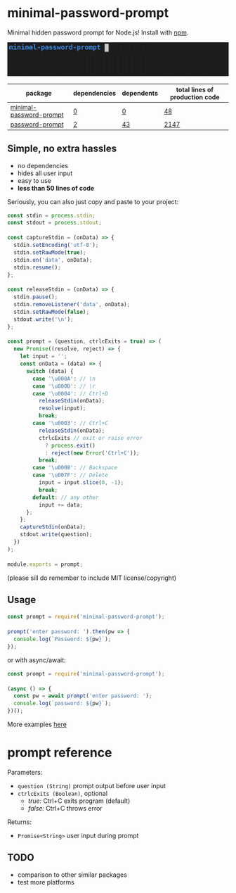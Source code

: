 # minimal-password-prompt

Minimal hidden password prompt for Node.js! Install with [npm](https://www.npmjs.com/package/minimal-password-prompt).

![prompt-password example](https://github.com/ollipal/minimal-password-prompt/blob/main/misc/example.gif)

| package                                                                          | dependencies                                               | dependents                                                 | total lines of production code                                                                        |
|----------------------------------------------------------------------------------|------------------------------------------------------------|------------------------------------------------------------|-------------------------------------------------------------------------------------------------------|
| [minimal-password-prompt](https://www.npmjs.com/package/minimal-password-prompt) | [0](https://www.npmjs.com/package/minimal-password-prompt) | [0](https://www.npmjs.com/package/minimal-password-prompt) | [48](https://github.com/ollipal/minimal-password-prompt/blob/main/misc/lines-of-code-comparison.md )  |
| [password-prompt](https://www.npmjs.com/package/password-prompt)                 | [2](https://www.npmjs.com/package/password-prompt)         | [43](https://www.npmjs.com/package/password-prompt)        | [2147](https://github.com/ollipal/minimal-password-prompt/blob/main/misc/lines-of-code-comparison.md) |

## Simple, no extra hassles

- no dependencies
- hides all user input
- easy to use
- **less than 50 lines of code**

Seriously, you can also just copy and paste to your project:

```js
const stdin = process.stdin;
const stdout = process.stdout;

const captureStdin = (onData) => {
  stdin.setEncoding('utf-8');
  stdin.setRawMode(true);
  stdin.on('data', onData);
  stdin.resume();
};

const releaseStdin = (onData) => {
  stdin.pause();
  stdin.removeListener('data', onData);
  stdin.setRawMode(false);
  stdout.write('\n');
};

const prompt = (question, ctrlcExits = true) => (
  new Promise((resolve, reject) => {
    let input = '';
    const onData = (data) => {
      switch (data) {
        case '\u000A': // \n
        case '\u000D': // \r
        case '\u0004': // Ctrl+D
          releaseStdin(onData);
          resolve(input);
          break;
        case '\u0003': // Ctrl+C
          releaseStdin(onData);
          ctrlcExits // exit or raise error
            ? process.exit()
            : reject(new Error('Ctrl+C'));
          break;
        case '\u0008': // Backspace
        case '\u007F': // Delete
          input = input.slice(0, -1);
          break;
        default: // any other
          input += data;
      };
    };
    captureStdin(onData);
    stdout.write(question);
  })
);

module.exports = prompt;
```

(please sill do remember to include MIT license/copyright)

## Usage

```js
const prompt = require('minimal-password-prompt');

prompt('enter password: ').then(pw => {
  console.log(`Password: ${pw}`);
});
```

or with async/await:

```js
const prompt = require('minimal-password-prompt');

(async () => {
  const pw = await prompt('enter password: ');
  console.log(`password: ${pw}`);
})();
```

More examples [here](https://github.com/ollipal/minimal-password-prompt/tree/main/examples)

# prompt reference

Parameters:
  * `question (String)` prompt output before user input
  * `ctrlcExits (Boolean)`, optional
    * *true:* Ctrl+C exits program (default)
    * *false:* Ctrl+C throws error

Returns:
  * `Promise<String>` user input during prompt

## TODO

- comparison to other similar packages
- test more platforms
